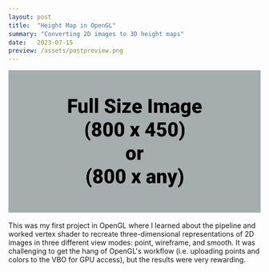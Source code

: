 ```yaml
---
layout: post
title:  "Height Map in OpenGL"
summary: "Converting 2D images to 3D height maps"
date:   2023-07-15
preview: /assets/postpreview.png
---
```


![Picture 1](/assets/fullsize.png)

This was my first project in OpenGL where I learned about the pipeline and worked vertex shader to recreate three-dimensional representations of 2D images in three different view modes: point, wireframe, and smooth. It was challenging to get the hang of OpenGL's workflow (i.e. uploading points and colors to the VBO for GPU access), but the results were very rewarding.  
